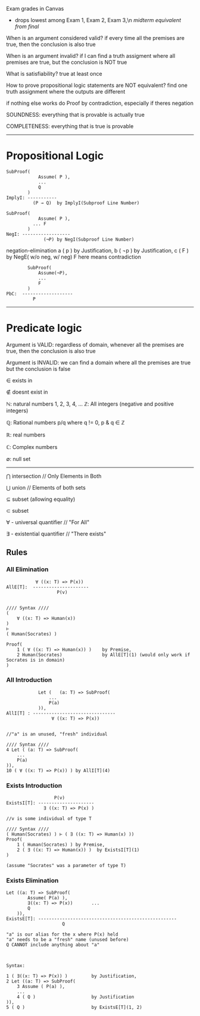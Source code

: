 Exam grades in Canvas
- drops lowest among Exam 1, Exam 2, Exam 3,\n
    *midterm equivalent from final*


When is an argument considered valid?
    if every time all the premises are true, then the conclusion
    is also true

When is an argument invalid?
    if I can find a truth assigment where all premises are true,
    but the conclusion is NOT true

What is satisfiability? 
    true at least once

How to prove propositional logic statements are 
NOT equivalent?
    find one truth assignment where the outputs are different

    
if nothing else works do Proof by contradiction, especially if theres negation

SOUNDNESS: everything that is provable is actually true

COMPLETENESS: everything that is true is provable

---

# Propositional Logic

```
SubProof(
            Assume( P ),
            ...
            Q
        )
ImplyI: -----------
          (P → Q)  by ImplyI(Subproof Line Number)
```
```
SubProof(
            Assume( P ),
          ... F
        )
NegI: ------------------
              (¬P) by NegI(Subproof Line Number)
```
negation-elimination
a ( p  ) by Justification,
b ( ¬p ) by Justification,
c ( F  ) by NegE( w/o neg, w/ neg)
F here means contradiction

```
        SubProof(
            Assume(¬P),
            ...
            F
        )
PbC:  -------------------
          P
```

---

# Predicate logic 

Argument is VALID: regardless of domain,
    whenever all the premises are true,
    then the conclusion is also true

Argument is INVALID: we can find a domain where
    all the premises are true but the conclusion is false

∈ exists in

∉ doesnt exist in

ℕ: natural numbers
    1, 2, 3, 4, ...
ℤ: All integers (negative and positive integers)

ℚ: Rational numbers
    p/q where q != 0, p & q ∈ ℤ

ℝ: real numbers

ℂ: Complex numbers

∅: null set

---

⋂ intersection // Only Elements in Both

⋃ union // Elements of both sets

⊆ subset (allowing equality)

⊂ subset

∀ - universal quantifier  // "For All"

∃ - existential quantifier // "There exists"

## Rules
### All Elimination
```
           ∀ ((x: T) => P(x))
AllE[T]:  ---------------------
                   P(v)


//// Syntax //// 
(
    ∀ ((x: T) => Human(x))
)
⊢
( Human(Socrates) )

Proof(
    1 ( ∀ ((x: T) => Human(x)) )    by Premise,
    2 Human(Socrates)               by AllE[T](1) (would only work if Socrates is in domain)
)
```
### All Introduction
```
            Let (   (a: T) => SubProof(
                ...
                P(a)
            )),
AllI[T] : -------------------------------
                 ∀ ((x: T) => P(x))


//"a" is an unused, "fresh" individual

//// Syntax ////
4 Let ( (a: T) => SubProof(
    ...
    P(a)
)),
10 ( ∀ ((x: T) => P(x)) ) by AllI[T](4)
```
### Exists Introduction
```
                  P(v)
ExistsI[T]: ---------------------
              ∃ ((x: T) => P(x) )

//v is some individual of type T

//// Syntax ////
( Human(Socrates) ) ⊢ ( ∃ ((x: T) => Human(x) ))
Proof(
    1 ( Human(Socrates) ) by Premise,
    2 ( ∃ ((x: T) => Human(x)) )  by ExistsI[T](1)
)

(assume "Socrates" was a parameter of type T)

```
### Exists Elimination
```
Let ((a: T) => SubProof(
        Assume( P(a) ),
        ∃((x: T) => P(x))       ...
        Q
    )),
ExistsE[T]: ----------------------------------------------------
                     Q

"a" is our alias for the x where P(x) held
"a" needs to be a "fresh" name (unused before)
Q CANNOT include anything about "a"



Syntax:

1 ( ∃((x: T) => P(x)) )         by Justification,
2 Let ((a: T) => SubProof(
    3 Assume ( P(a) ),
    ...
    4 ( Q )                     by Justification
)),
5 ( Q )                         by ExistsE[T](1, 2)
```